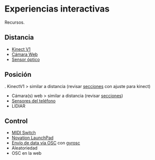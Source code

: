 # Experiencias interactivas

Recursos. 

## Distancia

- [Kinect V1](./distancia/kinect/kinectv1.md)
- [Cámara Web](./distancia/webcam/webcam.md)
- [Sensor óptico](./serial/sensorOptico/README.md)

## Posición 

. KinectV1 > similar a distancia (revisar [secciones](./posicion/secciones/secciones.5.toe) con ajuste para kinect)
- Cámara(s) web > similar a distancia (revisar [secciones](./posicion/secciones/secciones.5.toe))
- [Sensores del teléfono](./posicion/sensoresTel.md)
- LIDIAR

## Control

- [MIDI Switch](./control/midiSwitch/midi.md)
- [Novation LaunchPad](./control/launchpad/launchpad.md) 
- [Envío de data vía OSC](./posicion/gyroosc/gyrosc.md) con [gyrosc](https://www.bitshapesoftware.com/instruments/gyrosc/)
- Aleatoriedad 
- OSC en la web